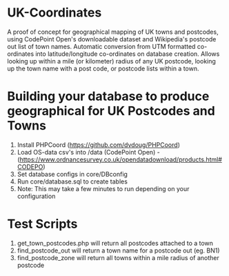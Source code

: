 # UK-Coordinates
A proof of concept for geographical mapping of UK towns and postcodes, using CodePoint Open's downloadable dataset and Wikipedia's postcode out list of town names.
Automatic conversion from UTM formatted co-ordinates into latitude/longitude co-ordinates on database creation.
Allows looking up within a mile (or kilometer) radius of any UK postcode, looking up the town name with a post code, or postcode lists within a town.

# Building your database to produce geographical for UK Postcodes and Towns
1) Install PHPCoord (https://github.com/dvdoug/PHPCoord)
2) Load OS-data csv's into /data (CodePoint Open) - (https://www.ordnancesurvey.co.uk/opendatadownload/products.html#CODEPO)
3) Set database configs in core/DBconfig
4) Run core/database.sql to create tables
5) Note: This may take a few minutes to run depending on your configuration

# Test Scripts
1) get_town_postcodes.php will return all postcodes attached to a town
2) find_postcode_out will return a town name for a postcode out (eg. BN1)
3) find_postcode_zone will return all towns within a mile radius of another postcode



